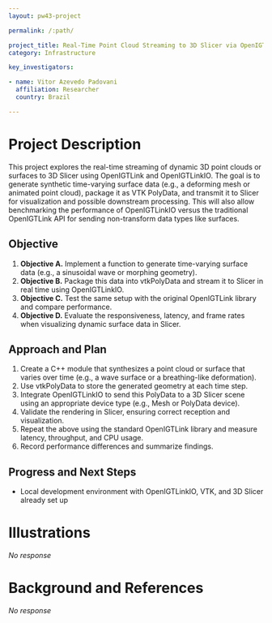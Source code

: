 ```yaml
---
layout: pw43-project

permalink: /:path/

project_title: Real-Time Point Cloud Streaming to 3D Slicer via OpenIGTLink
category: Infrastructure

key_investigators:

- name: Vitor Azevedo Padovani
  affiliation: Researcher
  country: Brazil

---
```


# Project Description

<!-- Add a short paragraph describing the project. -->


This project explores the real-time streaming of dynamic 3D point clouds or surfaces to 3D Slicer using OpenIGTLink and OpenIGTLinkIO. The goal is to generate synthetic time-varying surface data (e.g., a deforming mesh or animated point cloud), package it as VTK PolyData, and transmit it to Slicer for visualization and possible downstream processing. This will also allow benchmarking the performance of OpenIGTLinkIO versus the traditional OpenIGTLink API for sending non-transform data types like surfaces.



## Objective

<!-- Describe here WHAT you would like to achieve (what you will have as end result). -->


1. **Objective A.** Implement a function to generate time-varying surface data (e.g., a sinusoidal wave or morphing geometry).
2. **Objective B.** Package this data into vtkPolyData and stream it to Slicer in real time using OpenIGTLinkIO.
3. **Objective C.** Test the same setup with the original OpenIGTLink library and compare performance.
4. **Objective D.** Evaluate the responsiveness, latency, and frame rates when visualizing dynamic surface data in Slicer.




## Approach and Plan

<!-- Describe here HOW you would like to achieve the objectives stated above. -->


1. Create a C++ module that synthesizes a point cloud or surface that varies over time (e.g., a wave surface or a breathing-like deformation).
2. Use vtkPolyData to store the generated geometry at each time step.
3. Integrate OpenIGTLinkIO to send this PolyData to a 3D Slicer scene using an appropriate device type (e.g., Mesh or PolyData device).
4. Validate the rendering in Slicer, ensuring correct reception and visualization.
5. Repeat the above using the standard OpenIGTLink library and measure latency, throughput, and CPU usage.
6. Record performance differences and summarize findings.



## Progress and Next Steps

<!-- Update this section as you make progress, describing of what you have ACTUALLY DONE.
     If there are specific steps that you could not complete then you can describe them here, too. -->


- Local development environment with OpenIGTLinkIO, VTK, and 3D Slicer already set up



# Illustrations

<!-- Add pictures and links to videos that demonstrate what has been accomplished. -->


_No response_



# Background and References

<!-- If you developed any software, include link to the source code repository.
     If possible, also add links to sample data, and to any relevant publications. -->


_No response_

